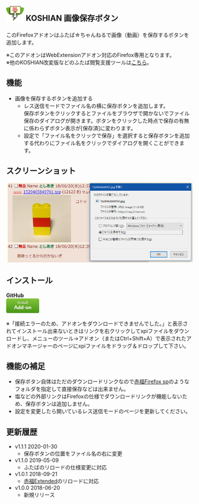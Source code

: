 ## <sub><img src="/koshian_image_save_button/icons/icon-48.png"></sub> KOSHIAN 画像保存ボタン
このFirefoxアドオンはふたば☆ちゃんねるで画像（動画）を保存するボタンを追加します。  

※このアドオンはWebExtensionアドオン対応のFirefox専用となります。  
※他のKOSHIAN改変版などのふたば閲覧支援ツールは[こちら](https://github.com/akoya-tomo/futaba_auto_reloader_K/wiki/)。  

## 機能
* 画像を保存するボタンを追加する
  - レス送信モードでファイル名の横に保存ボタンを追加します。  
    保存ボタンをクリックするとファイルをブラウザで開かないでファイル保存のダイアログが開きます。ボタンをクリックした時点で保存の有無に係わらずボタン表示が[保存済]に変わります。  
  - 設定で「ファイル名をクリックで保存」を選択すると保存ボタンを追加する代わりにファイル名をクリックでダイアログを開くことができます。  

## スクリーンショット
![スクリーンショット](images/screenshot01.png "スクリーンショット")

## インストール
**GitHub**  
[![インストールボタン](images/install_button.png "アドオンをインストール")](https://github.com/akoya-tomo/koshian_image_save_button/releases/download/v1.1.1/koshian_image_save_button-1.1.1-fx.xpi)

※「接続エラーのため、アドオンをダウンロードできませんでした。」と表示されてインストール出来ないときはリンクを右クリックしてxpiファイルをダウンロードし、メニューのツール→アドオン（またはCtrl+Shift+A）で表示されたアドオンマネージャーのページにxpiファイルをドラッグ＆ドロップして下さい。  

## 機能の補足
* 保存ボタン自体はただのダウンロードリンクなので[赤福Firefox sp](http://toshiakisp.github.io/akahuku-firefox-sp/)のようなフォルダを指定して直接保存などは出来ません。  
* 塩などの外部リンクはFirefoxの仕様でダウンロードリンクが機能しないため、保存ボタンは追加しません。  
* 設定を変更したら開いているレス送信モードのページを更新してください。  

## 更新履歴
* v1.1.1 2020-01-30
  - 保存ボタンの位置をファイル名の右に変更
* v1.1.0 2019-05-09
  - ふたばのリロードの仕様変更に対応
* v1.0.1 2018-09-21
  - [赤福Extended](https://toshiakisp.github.io/akahuku-firefox-sp/)のリロードに対応
* v1.0.0 2018-06-20
  - 新規リリース
